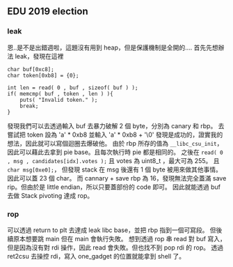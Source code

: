## EDU 2019 election
### leak
恩..是不是出錯週啦，這題沒有用到 heap，但是保護機制是全開的....
首先先想辦法 leak，發現在這裡
```
char buf[0xc8];
char token[0xb8] = {0};

int len = read( 0 , buf , sizeof( buf ) );
if( memcmp( buf , token , len ) ){
    puts( "Invalid token." );
    break;
}
```
發現我們可以去透過輸入 buf 去暴力破解 2 個 byte，分別為 canary 和 rbp。
去嘗試把 token 設為 'a' * 0xb8 並輸入 'a' * 0xb8 + '\0' 發現是成功的，證實我的想法，因此就可以寫個迴圈去爆破他。
由於 rbp 所存的值為 `__libc_csu_init`，因此可以藉此去拿到 pie base。且每次執行時 pie 都是相同的。
之後在 `read( 0 , msg , candidates[idx].votes );` 且 votes 為 uint8_t ，最大可為 255。 且 `char msg[0xe0];`，
但發現 stack 在 msg 後還有 1 個 byte 被用來做其他事情。
因此可以蓋 23 個 char。
而 cannary + save rbp 為 16，發現無法完全蓋滿 save rip。但由於是 little endian，所以只要蓋部份的 code 即可。
因此就能透過 buf 去做 Stack pivoting 達成 rop。
### rop
可以透過 return to plt 去達成 leak libc base，並把 rbp 指到一個可寫段。
但後續原本想要跳 main 但在 main 會執行失敗。
想到透過 rop 串 read 對 buf 寫入，但是因為沒有對 rdi 操作，因此 read 會失敗。但也找不到 pop rdi 的 rop。
透過 ret2csu 去操控 rdi，寫入 one_gadget 的位置就能拿到 shell 了。
